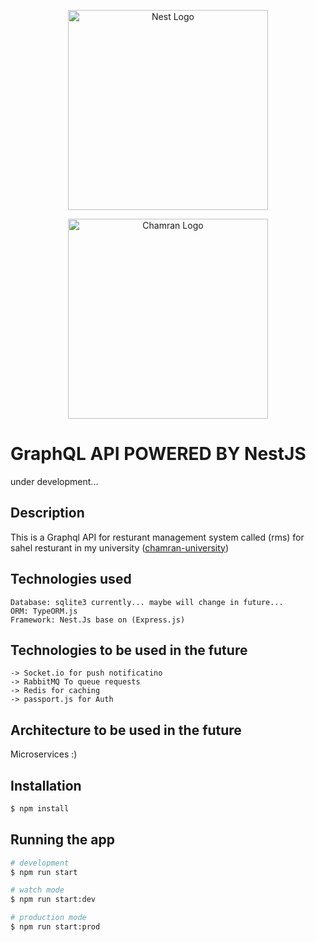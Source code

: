 <p align="center">
  <a href="http://nestjs.com/" target="blank"><img src="https://nestjs.com/img/logo_text.svg" width="320" alt="Nest Logo" /></a>
</p>
<p align="center">
  <a href="https://scu.ac.ir/" target="blank"><img src="https://user-images.githubusercontent.com/58913940/138869819-b60e5daa-dc39-4647-b082-162d680a64b3.jpg" width="320" alt="Chamran Logo" /></a>
</p>

# GraphQL API POWERED BY NestJS
under development...

## Description
This is a Graphql API for resturant management system called (rms) for sahel resturant in my university ([chamran-university](https://scu.ac.ir/))


## Technologies used
```
Database: sqlite3 currently... maybe will change in future...
ORM: TypeORM.js
Framework: Nest.Js base on (Express.js)
```

## Technologies to be used in the future
```
-> Socket.io for push notificatino
-> RabbitMQ To queue requests
-> Redis for caching
-> passport.js for Auth
```

## Architecture to be used in the future
Microservices :)


## Installation

```bash
$ npm install
```

## Running the app

```bash
# development
$ npm run start

# watch mode
$ npm run start:dev

# production mode
$ npm run start:prod
```


